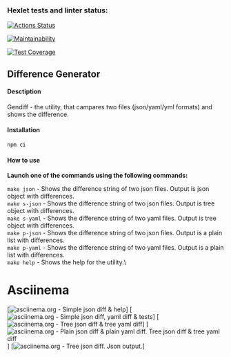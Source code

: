 ### Hexlet tests and linter status:

[![Actions Status](https://github.com/anagranfd/frontend-project-46/workflows/hexlet-check/badge.svg)](https://github.com/anagranfd/frontend-project-46/actions)

[![Maintainability](https://api.codeclimate.com/v1/badges/4a375d7ce855f2f92656/maintainability)](https://codeclimate.com/github/anagranfd/frontend-project-46/maintainability)

[![Test Coverage](https://api.codeclimate.com/v1/badges/4a375d7ce855f2f92656/test_coverage)](https://codeclimate.com/github/anagranfd/frontend-project-46/test_coverage)

## Difference Generator

#### Desctiption

Gendiff - the utility, that campares two files (json/yaml/yml formats) and shows the difference.

#### Installation

```
npm ci
```

#### How to use

**Launch one of the commands using the following commands:**

`make json` - Shows the difference string of two json files. Output is json object with differences.\
`make s-json` - Shows the difference string of two json files. Output is tree object with differences.\
`make s-yaml` - Shows the difference string of two yaml files. Output is tree object with differences.\
`make p-json` - Shows the difference string of two json files. Output is a plain list with differences.\
`make p-yaml` - Shows the difference string of two yaml files. Output is a plain list with differences.\
`make help` - Shows the help for the utility.\

# Asciinema

[![asciinema.org - Simple json diff & help](https://asciinema.org/a/kvb3guKZ2CxhPKB5XE1tAG7IJ)]
[![asciinema.org - Simple json diff, yaml diff & tests](https://asciinema.org/a/rHlTgDlnBLgbbbBWgGcWt6TE7)]
[![asciinema.org - Tree json diff & tree yaml diff](https://asciinema.org/a/u6U9Huf5LFKhBvvn0NxJwAyEH)]
[![asciinema.org - Plain json diff & plain yaml diff. Tree json diff & tree yaml diff](https://asciinema.org/a/nAmc4MzdK47iFpXfAVetI8ZNf)]
[![asciinema.org - Tree json diff. Json output.](https://asciinema.org/a/45A2pigk2wMlhE3bGuMRNvCLw)]

